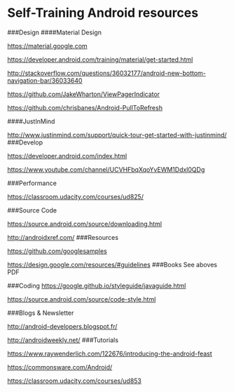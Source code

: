 # Self-Training Android resources

###Design
####Material Design

https://material.google.com

https://developer.android.com/training/material/get-started.html

http://stackoverflow.com/questions/36032177/android-new-bottom-navigation-bar/36033640

https://github.com/JakeWharton/ViewPagerIndicator

https://github.com/chrisbanes/Android-PullToRefresh

####JustInMind

http://www.justinmind.com/support/quick-tour-get-started-with-justinmind/
###Develop

https://developer.android.com/index.html

https://www.youtube.com/channel/UCVHFbqXqoYvEWM1Ddxl0QDg

###Performance

https://classroom.udacity.com/courses/ud825/

###Source Code

https://source.android.com/source/downloading.html

http://androidxref.com/
###Resources

https://github.com/googlesamples

https://design.google.com/resources/#guidelines
###Books
See aboves PDF

###Coding
https://google.github.io/styleguide/javaguide.html

https://source.android.com/source/code-style.html

###Blogs & Newsletter

http://android-developers.blogspot.fr/

http://androidweekly.net/
###Tutorials

https://www.raywenderlich.com/122676/introducing-the-android-feast

https://commonsware.com/Android/

https://classroom.udacity.com/courses/ud853
